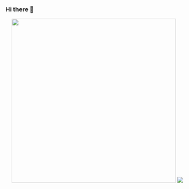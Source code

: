 ### Hi there 👋

<!--
**JeonB/JeonB** is a ✨ _special_ ✨ repository because its `README.md` (this file) appears on your GitHub profile.


- 🔭 I’m currently working on ...
- 🌱 I’m currently learning ...
- 👯 I’m looking to collaborate on ...
- 🤔 I’m looking for help with ...
- 💬 Ask me about ...
- 📫 How to reach me: ...
- 😄 Pronouns: ...
- ⚡ Fun fact: ...
-->

<div align = "center">
  <img  width = "450px"  src="https://github-readme-stats.vercel.app/api?username=JeonB&show_icons=true&theme=buefy"/>
  <img  src="https://github-readme-stats.vercel.app/api/top-langs/?username=JeonB&layout=compact&theme=tokyonight" />
</div>
 

